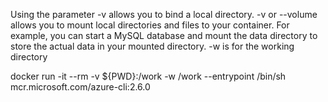 Using the parameter -v allows you to bind a local directory. -v or --volume allows you to mount local directories and files to your container. For example, you can start a MySQL database and mount the data directory to store the actual data in your mounted directory.
-w is for the working directory

docker run -it --rm -v ${PWD}:/work -w /work --entrypoint /bin/sh mcr.microsoft.com/azure-cli:2.6.0
